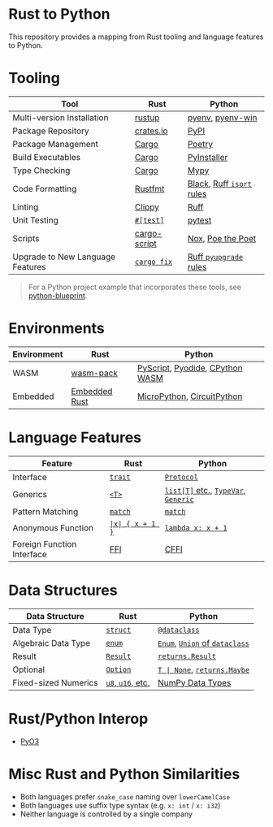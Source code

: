 # Rust to Python

This repository provides a mapping from Rust tooling and language features to Python.

# Tooling

| Tool | Rust | Python
| - | - | -
| Multi-version Installation | [rustup][rustup] | [pyenv][pyenv], [pyenv-win][pyenv-win]
| Package Repository | [crates.io][crates.io] | [PyPI][PyPI]
| Package Management | [Cargo][Cargo] | [Poetry][Poetry]
| Build Executables | [Cargo][Cargo] | [PyInstaller][PyInstaller]
| Type Checking | [Cargo][Cargo] | [Mypy]
| Code Formatting | [Rustfmt][Rustfmt] | [Black][Black], [Ruff `isort` rules][Ruff]
| Linting | [Clippy][Clippy] | [Ruff][Ruff]
| Unit Testing | [`#[test]`][test] | [pytest][pytest]
| Scripts | [cargo-script][cargo-script] | [Nox][Nox], [Poe the Poet][poe-the-poet]
| Upgrade to New Language Features | [`cargo fix`][cargo-fix] | [Ruff `pyupgrade` rules][Ruff]

[rustup]: https://www.rust-lang.org/tools/install
[pyenv]: https://github.com/pyenv/pyenv
[pyenv-win]: https://github.com/pyenv-win/pyenv-win
[crates.io]: https://crates.io/
[PyPI]: https://pypi.org/
[Cargo]: https://doc.rust-lang.org/cargo/
[Poetry]: https://python-poetry.org/
[PyInstaller]: https://pyinstaller.org/en/stable/
[Mypy]: https://mypy.readthedocs.io/en/stable/
[Rustfmt]: https://rust-lang.github.io/rustfmt
[Black]: https://black.readthedocs.io/en/stable/
[isort]: https://pycqa.github.io/isort/
[Clippy]: https://github.com/rust-lang/rust-clippy
[Ruff]: https://github.com/charliermarsh/ruff
[Flake8]: https://flake8.pycqa.org/en/latest/
[test]: https://doc.rust-lang.org/book/ch11-01-writing-tests.html
[pytest]: https://docs.pytest.org/
[cargo-script]: https://github.com/DanielKeep/cargo-script
[Nox]: https://nox.thea.codes/en/stable/
[poe-the-poet]: https://github.com/nat-n/poethepoet
[cargo-fix]: https://github.com/rust-lang/rustfix
[pyupgrade]: https://github.com/asottile/pyupgrade

> For a Python project example that incorporates these tools, see 
> [python-blueprint](https://github.com/johnthagen/python-blueprint).

# Environments

| Environment | Rust | Python
| - | - | -
| WASM | [wasm-pack][wasm-pack] | [PyScript][PyScript], [Pyodide][Pyodide], [CPython WASM][CPython WASM]
| Embedded | [Embedded Rust][Embedded Rust] | [MicroPython][MicroPython], [CircuitPython][CircuitPython]

[wasm-pack]: https://rustwasm.github.io/
[PyScript]: https://pyscript.net/
[Pyodide]: https://pyodide.org/en/stable/
[CPython WASM]: https://github.com/ethanhs/python-wasm
[Embedded Rust]: https://docs.rust-embedded.org/book/
[MicroPython]: https://micropython.org/
[CircuitPython]: https://circuitpython.org/

# Language Features

| Feature | Rust | Python
| - | - | -
| Interface | [`trait`][trait] | [`Protocol`][Protocol]
| Generics | [`<T>`][Rust Generic] | [`list[T]` etc.][PEP 585], [`TypeVar`][TypeVar], [`Generic`][Generic]
| Pattern Matching | [`match`][Pattern Syntax] | [`match`][PEP 634]
| Anonymous Function | [`\|x\| { x + 1 }`][Closure] | [`lambda x: x + 1`][Lambda]
| Foreign Function Interface | [FFI][Rust FFI] | [CFFI][CFFI]

[trait]: https://doc.rust-lang.org/book/ch10-02-traits.html
[Protocol]: https://docs.python.org/3/library/typing.html#typing.Protocol
[Rust Generic]: https://doc.rust-lang.org/book/ch10-01-syntax.html
[PEP 585]: https://peps.python.org/pep-0585/
[TypeVar]: https://docs.python.org/3/library/typing.html#generics
[Generic]: https://docs.python.org/3/library/typing.html#typing.Generic
[Pattern Syntax]: https://doc.rust-lang.org/book/ch18-03-pattern-syntax.html
[PEP 634]: https://peps.python.org/pep-0634/
[Closure]: https://doc.rust-lang.org/book/ch13-01-closures.html
[Lambda]: https://docs.python.org/3/reference/expressions.html#lambda
[Rust FFI]: https://doc.rust-lang.org/nomicon/ffi.html
[CFFI]: https://cffi.readthedocs.io/en/latest/

# Data Structures

| Data Structure | Rust | Python
| - | - | -
| Data Type | [`struct`][struct] | [`@dataclass`][dataclass]
| Algebraic Data Type | [`enum`][enum] | [`Enum`][Enum], [`Union` of `dataclass`][union-dataclass]
| Result | [`Result`][Result] | [`returns.Result`][returns Result]
| Optional | [`Option`][Option] | [`T \| None`][Optional], [`returns.Maybe`][Maybe]
| Fixed-sized Numerics | [`u8`, `u16`, etc.][Rust Data Types] | [NumPy Data Types][NumPy Data Types]

[struct]: https://doc.rust-lang.org/book/ch05-01-defining-structs.html
[dataclass]: https://docs.python.org/3/library/dataclasses.html
[enum]: https://doc.rust-lang.org/book/ch06-01-defining-an-enum.html
[Enum]: https://docs.python.org/3/library/enum.html
[union-dataclass]: https://stackoverflow.com/a/71519690
[Result]: https://doc.rust-lang.org/std/result/
[returns Result]: https://returns.readthedocs.io/en/latest/pages/result.html
[Option]: https://doc.rust-lang.org/std/option/
[Optional]: https://docs.python.org/3/library/typing.html#typing.Optional
[Maybe]: https://returns.readthedocs.io/en/latest/pages/maybe.html
[Rust Data Types]: https://doc.rust-lang.org/book/ch03-02-data-types.html
[NumPy Data Types]: https://numpy.org/doc/stable/user/basics.types.html

# Rust/Python Interop

- [PyO3](https://pyo3.rs/)

# Misc Rust and Python Similarities

- Both languages prefer `snake_case` naming over `lowerCamelCase`
- Both languages use suffix type syntax (e.g. `x: int` / `x: i32`)
- Neither language is controlled by a single company
